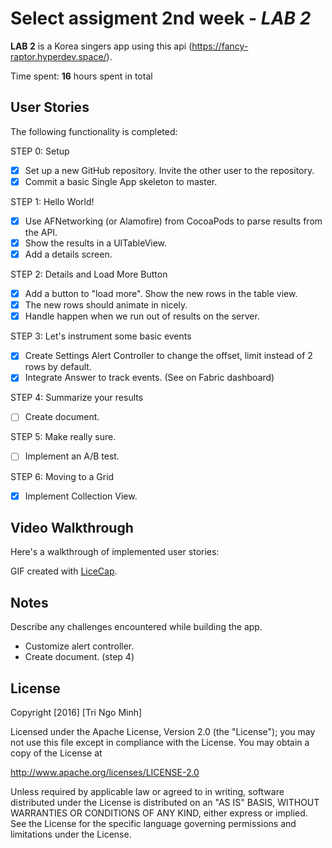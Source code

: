 # Select assigment 2nd week - *LAB 2*

**LAB 2** is a Korea singers app using this api (https://fancy-raptor.hyperdev.space/).

Time spent: **16** hours spent in total

## User Stories

The following functionality is completed:

STEP 0: Setup

- [x] Set up a new GitHub repository. Invite the other user to the repository.
- [x] Commit a basic Single App skeleton to master.

STEP 1: Hello World!

- [x] Use AFNetworking (or Alamofire) from CocoaPods to parse results from the API.
- [x] Show the results in a UITableView.
- [x] Add a details screen.

STEP 2: Details and Load More Button

- [x] Add a button to "load more". Show the new rows in the table view.
- [x] The new rows should animate in nicely.
- [x] Handle happen when we run out of results on the server.

STEP 3: Let's instrument some basic events

- [x] Create Settings Alert Controller to change the offset, limit instead of 2 rows by default.
- [x] Integrate Answer to track events. (See on Fabric dashboard)

STEP 4: Summarize your results

- [ ] Create document.

STEP 5: Make really sure.

- [ ] Implement an A/B test.

STEP 6: Moving to a Grid

- [x] Implement Collection View.

## Video Walkthrough

Here's a walkthrough of implemented user stories:


GIF created with [LiceCap](http://www.cockos.com/licecap/).

## Notes

Describe any challenges encountered while building the app.
 - Customize alert controller.
 - Create document. (step 4)

## License

Copyright [2016] [Tri Ngo Minh]

Licensed under the Apache License, Version 2.0 (the "License");
you may not use this file except in compliance with the License.
You may obtain a copy of the License at

http://www.apache.org/licenses/LICENSE-2.0

Unless required by applicable law or agreed to in writing, software
distributed under the License is distributed on an "AS IS" BASIS,
WITHOUT WARRANTIES OR CONDITIONS OF ANY KIND, either express or implied.
See the License for the specific language governing permissions and
limitations under the License.